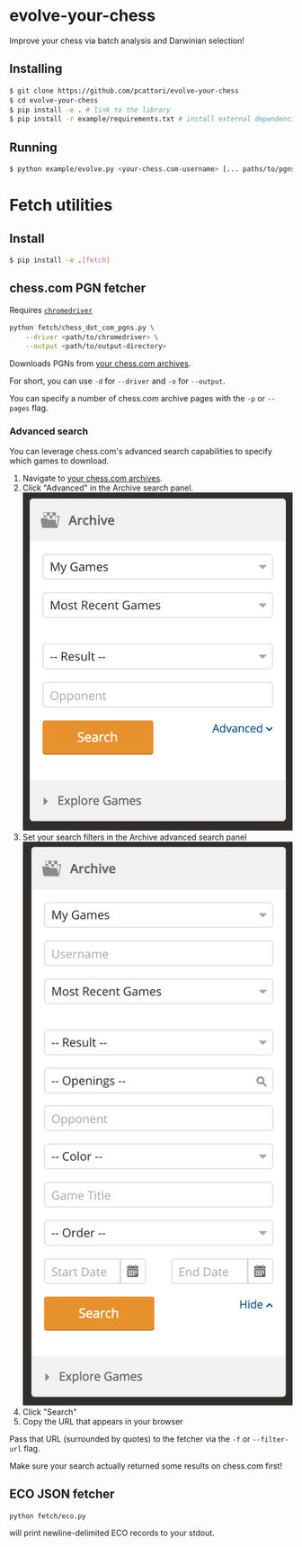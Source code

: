 # evolve-your-chess

Improve your chess via batch analysis and Darwinian selection!


## Installing

```sh
$ git clone https://github.com/pcattori/evolve-your-chess
$ cd evolve-your-chess
$ pip install -e . # link to the library
$ pip install -r example/requirements.txt # install external dependencies
```

## Running

```sh
$ python example/evolve.py <your-chess.com-username> [... paths/to/pgns]
```

# Fetch utilities

## Install

```sh
$ pip install -e .[fetch]
```

## chess.com PGN fetcher

Requires [`chromedriver`](https://sites.google.com/a/chromium.org/chromedriver/)

```sh
python fetch/chess_dot_com_pgns.py \
    --driver <path/to/chromedriver> \
    --output <path/to/output-directory>
```

Downloads PGNs from [your chess.com archives](https://www.chess.com/games/archive).

For short, you can use `-d` for `--driver` and `-o` for `--output`.

You can specify a number of chess.com archive pages with the `-p` or `--pages` flag.

### Advanced search

You can leverage chess.com's advanced search capabilities to specify which games to download.

1. Navigate to [your chess.com archives](https://www.chess.com/games/archive).
2. Click  "Advanced" in the Archive search panel.
    ![simple-search](assets/simple-search.png)
3. Set your search filters in the Archive advanced search panel
    ![advanced-search](assets/advanced-search.png)
4. Click "Search"
5. Copy the URL that appears in your browser

Pass that URL (surrounded by quotes) to the fetcher via the `-f` or `--filter-url` flag.

Make sure your search actually returned some results on chess.com first!

## ECO JSON fetcher

```sh
python fetch/eco.py
```

will print newline-delimited ECO records to your stdout.

